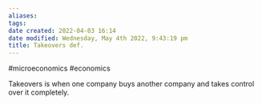 ```yaml
---
aliases: 
tags: 
date created: 2022-04-03 16:14
date modified: Wednesday, May 4th 2022, 9:43:19 pm
title: Takeovers def.
---
```


#microeconomics #economics

Takeovers is when one company buys another company and takes control over it completely.

